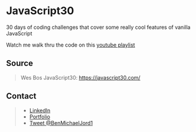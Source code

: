 # JavaScript30

30 days of coding challenges that cover some really cool features of vanilla JavaScript 

Watch me walk thru the code on this [youtube playlist](https://www.youtube.com/playlist?list=PLjYC3ZkfhqCrYVFXyiULIr4MmmGUSdWMY)

## Source

> Wes Bos JavaScript30: https://javascript30.com/

## Contact

> - [LinkedIn](https://www.linkedin.com/in/benjamin-alt-higginbotham/)
> - [Portfolio](https://my-portfolio.benjamin-higginbotham.vercel.app/)
> - [Tweet @BenMichaelJord1](https://twitter.com/BenMichaelJord1)
